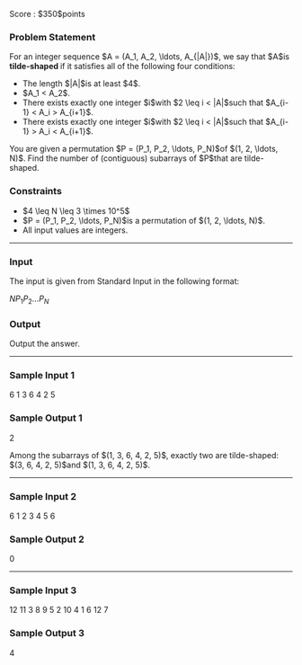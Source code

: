 
<div>

<span>

<span>

<p>
Score : $350$points
</p>

<div>

<section>

### **Problem Statement**

<p>
For an integer sequence $A = (A_1, A_2, \ldots, A_{|A|})$, we say that $A$is 
<strong>
tilde-shaped
</strong>
if it satisfies all of the following four conditions:
</p>

<ul>

<li>
The length $|A|$is at least $4$.
</li>

<li>
$A_1 < A_2$.
</li>

<li>
There exists exactly one integer $i$with $2 \leq i < |A|$such that $A_{i-1} < A_i > A_{i+1}$.
</li>

<li>
There exists exactly one integer $i$with $2 \leq i < |A|$such that $A_{i-1} > A_i < A_{i+1}$.
</li>

</ul>

<p>
You are given a permutation $P = (P_1, P_2, \ldots, P_N)$of $(1, 2, \ldots, N)$. Find the number of (contiguous) subarrays of $P$that are tilde-shaped.
</p>

</section>

</div>

<div>

<section>

### **Constraints**

<ul>

<li>
$4 \leq N \leq 3 \times 10^5$
</li>

<li>
$P = (P_1, P_2, \ldots, P_N)$is a permutation of $(1, 2, \ldots, N)$.
</li>

<li>
All input values are integers.
</li>

</ul>

</section>

</div>

---

<div>

<div>

<section>

### **Input**

<p>
The input is given from Standard Input in the following format:
</p>

<div>

$N$$P_1$$P_2$$\ldots$$P_N$
</div>

</section>

</div>

<div>

<section>

### **Output**

<p>
Output the answer.
</p>

</section>

</div>

</div>

---

<div>

<section>

### **Sample Input 1**

<div>

6
1 3 6 4 2 5

</div>

</section>

</div>

<div>

<section>

### **Sample Output 1**

<div>

2

</div>

<p>
Among the subarrays of $(1, 3, 6, 4, 2, 5)$, exactly two are tilde-shaped: $(3, 6, 4, 2, 5)$and $(1, 3, 6, 4, 2, 5)$.
</p>

</section>

</div>

---

<div>

<section>

### **Sample Input 2**

<div>

6
1 2 3 4 5 6

</div>

</section>

</div>

<div>

<section>

### **Sample Output 2**

<div>

0

</div>

</section>

</div>

---

<div>

<section>

### **Sample Input 3**

<div>

12
11 3 8 9 5 2 10 4 1 6 12 7

</div>

</section>

</div>

<div>

<section>

### **Sample Output 3**

<div>

4

</div>

</section>

</div>

</span>

</span>

</div>
